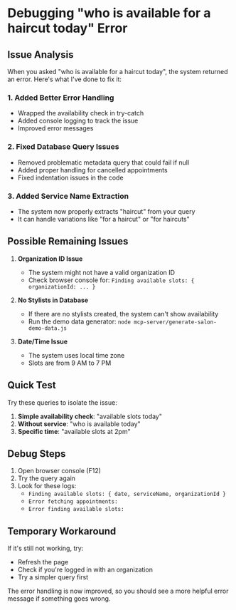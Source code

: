 # Debugging "who is available for a haircut today" Error

## Issue Analysis

When you asked "who is available for a haircut today", the system returned an error. Here's what I've done to fix it:

### 1. **Added Better Error Handling**
- Wrapped the availability check in try-catch
- Added console logging to track the issue
- Improved error messages

### 2. **Fixed Database Query Issues**
- Removed problematic metadata query that could fail if null
- Added proper handling for cancelled appointments
- Fixed indentation issues in the code

### 3. **Added Service Name Extraction**
- The system now properly extracts "haircut" from your query
- It can handle variations like "for a haircut" or "for haircuts"

## Possible Remaining Issues

1. **Organization ID Issue**
   - The system might not have a valid organization ID
   - Check browser console for: `Finding available slots: { organizationId: ... }`

2. **No Stylists in Database**
   - If there are no stylists created, the system can't show availability
   - Run the demo data generator: `node mcp-server/generate-salon-demo-data.js`

3. **Date/Time Issue**
   - The system uses local time zone
   - Slots are from 9 AM to 7 PM

## Quick Test

Try these queries to isolate the issue:

1. **Simple availability check**: "available slots today"
2. **Without service**: "who is available today"
3. **Specific time**: "available slots at 2pm"

## Debug Steps

1. Open browser console (F12)
2. Try the query again
3. Look for these logs:
   - `Finding available slots: { date, serviceName, organizationId }`
   - `Error fetching appointments:`
   - `Error finding available slots:`

## Temporary Workaround

If it's still not working, try:
- Refresh the page
- Check if you're logged in with an organization
- Try a simpler query first

The error handling is now improved, so you should see a more helpful error message if something goes wrong.